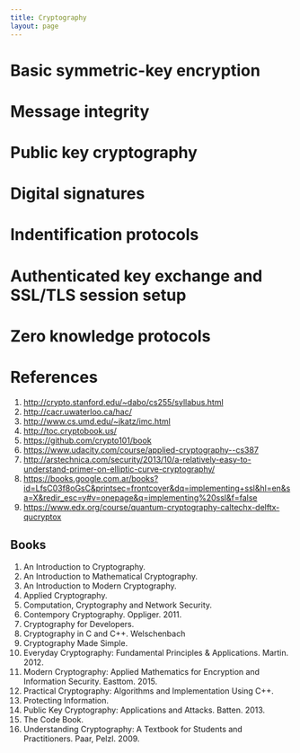 ```yaml
---
title: Cryptography
layout: page
---
```


# Basic symmetric-key encryption
# Message integrity
# Public key cryptography
# Digital signatures
# Indentification protocols
# Authenticated key exchange and SSL/TLS session setup
# Zero knowledge protocols

# References

1. http://crypto.stanford.edu/~dabo/cs255/syllabus.html
1. http://cacr.uwaterloo.ca/hac/
1. http://www.cs.umd.edu/~jkatz/imc.html
1. http://toc.cryptobook.us/
1. https://github.com/crypto101/book
1. https://www.udacity.com/course/applied-cryptography--cs387
1. http://arstechnica.com/security/2013/10/a-relatively-easy-to-understand-primer-on-elliptic-curve-cryptography/
1. https://books.google.com.ar/books?id=LfsC03f8oGsC&printsec=frontcover&dq=implementing+ssl&hl=en&sa=X&redir_esc=y#v=onepage&q=implementing%20ssl&f=false
1. https://www.edx.org/course/quantum-cryptography-caltechx-delftx-qucryptox

## Books

1. An Introduction to Cryptography.
1. An Introduction to Mathematical Cryptography.
1. An Introduction to Modern Cryptography.
1. Applied Cryptography.
1. Computation, Cryptography and Network Security.
1. Contempory Cryptography. Oppliger. 2011.
1. Cryptography for Developers.
1. Cryptography in C and C++.  Welschenbach
1. Cryptography Made Simple.
1. Everyday Cryptography: Fundamental Principles & Applications. Martin. 2012.
1. Modern Cryptography: Applied Mathematics for Encryption and Information Security. Easttom. 2015.
1. Practical Cryptography: Algorithms and Implementation Using C++. 
1. Protecting Information.
1. Public Key Cryptography: Applications and Attacks. Batten. 2013.
1. The Code Book.
1. Understanding Cryptography: A Textbook for Students and Practitioners. Paar, Pelzl. 2009.




